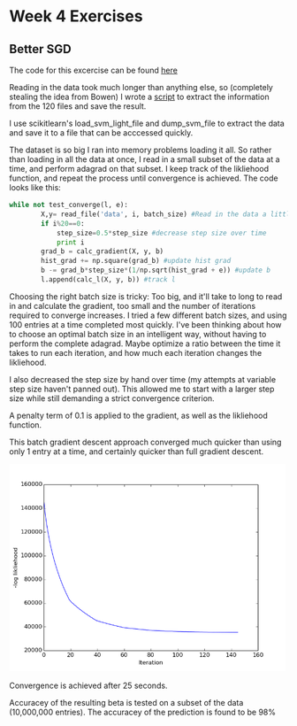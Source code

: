# Week 4 Exercises

## Better SGD

The code for this excercise can be found [here](better_sgd.py)

Reading in the data took much longer than anything else, so (completely stealing the idea from Bowen) I wrote a [script](read_data.py) to extract the information from the 120 files and save the result. 

I use scikitlearn's load_svm_light_file and dump_svm_file to extract the data and save it to a file that can be acccessed quickly. 

The dataset is so big I ran into memory problems loading it all. So rather than loading in all the data at once, I read in a small subset of the data at a time, and perform adagrad on that subset. I keep track of the likliehood function, and repeat the process until convergence is achieved. The code looks like this:

```python
while not test_converge(l, e):
        X,y= read_file('data', i, batch_size) #Read in the data a little at a time
        if i%20==0:
            step_size=0.5*step_size #decrease step size over time
            print i
        grad_b = calc_gradient(X, y, b) 
        hist_grad += np.square(grad_b) #update hist grad
        b -= grad_b*step_size*(1/np.sqrt(hist_grad + e)) #update b
        l.append(calc_l(X, y, b)) #track l
```

Choosing the right batch size is tricky: Too big, and it'll take to long to read in and calculate the gradient, too small and the number of iterations required to converge increases. I tried a few different batch sizes, and using 100 entries at a time completed most quickly. I've been thinking about how to choose an optimal batch size in an intelligent way, without having to perform the complete adagrad. Maybe optimize a ratio between the time it takes to run each iteration, and how much each iteration changes the likliehood.

I also decreased the step size by hand over time (my attempts at variable step size haven't panned out). This allowed me to start with a larger step size while still demanding a strict convergence criterion.

A penalty term of 0.1 is applied to the gradient, as well as the likliehood function.

This batch gradient descent approach converged much quicker than using only 1 entry at a time, and certainly quicker than full gradient descent.

<img src="https://github.com/afwebb/SDS-385/blob/master/week4/result_sgd.png" width="500">

Convergence is achieved after 25 seconds. 

Accuracey of the resulting beta is tested on a subset of the data (10,000,000 entries). The accuracey of the prediction is found to be 98%
